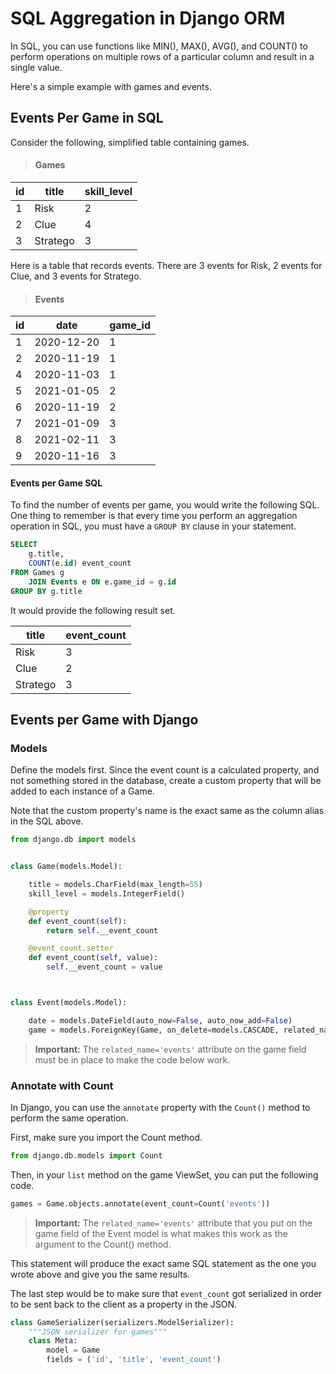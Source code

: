 # SQL Aggregation in Django ORM

In SQL, you can use functions like MIN(), MAX(), AVG(), and COUNT() to perform operations on multiple rows of a particular column and result in a single value.

Here's a simple example with games and events.

## Events Per Game in SQL

Consider the following, simplified table containing games.

> #### Games

| id | title | skill_level |
|--|--|--|
| 1 | Risk | 2 |
| 2 | Clue | 4 |
| 3 | Stratego | 3 |

Here is a table that records events. There are 3 events for Risk, 2 events for Clue, and 3 events for Stratego.

> #### Events

| id | date | game_id |
|--|--|--|
| 1 | 2020-12-20 | 1 |
| 2 | 2020-11-19 | 1 |
| 4 | 2020-11-03 | 1 |
| 5 | 2021-01-05 | 2 |
| 6 | 2020-11-19 | 2 |
| 7 | 2021-01-09 | 3 |
| 8 | 2021-02-11 | 3 |
| 9 | 2020-11-16 | 3 |

#### Events per Game SQL

To find the number of events per game, you would write the following SQL. One thing to remember is that every time you perform an aggregation operation in SQL, you must have a `GROUP BY` clause in your statement.

```sql
SELECT
    g.title,
    COUNT(e.id) event_count
FROM Games g
    JOIN Events e ON e.game_id = g.id
GROUP BY g.title
```

It would provide the following result set.

| title | event_count |
|--|--|
| Risk | 3 |
| Clue | 2 |
| Stratego | 3 |



## Events per Game with Django

### Models

Define the models first. Since the event count is a calculated property, and not something stored in the database, create a custom property that will be added to each instance of a Game.

Note that the custom property's name is the exact same as the column alias in the SQL above.

```py
from django.db import models


class Game(models.Model):

    title = models.CharField(max_length=55)
    skill_level = models.IntegerField()

    @property
    def event_count(self):
        return self.__event_count

    @event_count.setter
    def event_count(self, value):
        self.__event_count = value



class Event(models.Model):

    date = models.DateField(auto_now=False, auto_now_add=False)
    game = models.ForeignKey(Game, on_delete=models.CASCADE, related_name='events')
```

> **Important:** The `related_name='events'` attribute on the game field must be in place to make the code below work.

### Annotate with Count

In Django, you can use the `annotate` property with the `Count()` method to perform the same operation.

First, make sure you import the Count method.

```py
from django.db.models import Count
```

Then, in your `list` method on the game ViewSet, you can put the following code.

```py
games = Game.objects.annotate(event_count=Count('events'))
```

> **Important:** The `related_name='events'` attribute that you put on the game field of the Event model is what makes this work as the argument to the Count() method.

This statement will produce the exact same SQL statement as the one you wrote above and give you the same results.

The last step would be to make sure that `event_count` got serialized in order to be sent back to the client as a property in the JSON.

```py
class GameSerializer(serializers.ModelSerializer):
    """JSON serializer for games"""
    class Meta:
        model = Game
        fields = ('id', 'title', 'event_count')
```


